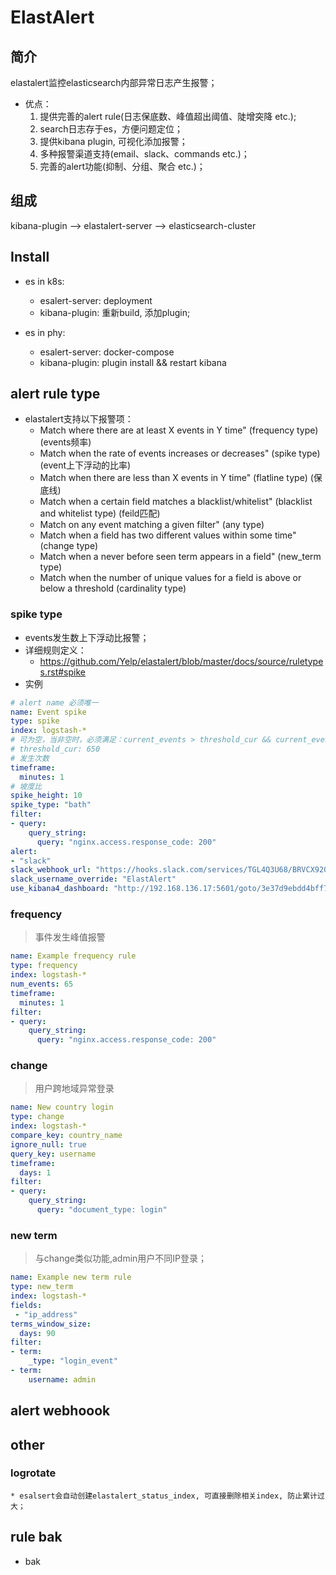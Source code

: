 # ElastAlert
## 简介
elastalert监控elasticsearch内部异常日志产生报警；
* 优点：
    1. 提供完善的alert rule(日志保底数、峰值超出阈值、陡增突降 etc.);
    2. search日志存于es，方便问题定位；
    3. 提供kibana plugin, 可视化添加报警；
    4. 多种报警渠道支持(email、slack、commands etc.)；
    5. 完善的alert功能(抑制、分组、聚合 etc.)；

## 组成
kibana-plugin --> elastalert-server --> elasticsearch-cluster

## Install
* es in k8s:
    * esalert-server: deployment
    * kibana-plugin: 重新build, 添加plugin;

* es in phy:
    * esalert-server: docker-compose
    * kibana-plugin: plugin install && restart kibana
    
## alert rule type
* elastalert支持以下报警项：
    * Match where there are at least X events in Y time" (frequency type) (events频率)
    * Match when the rate of events increases or decreases" (spike type) (event上下浮动的比率)
    * Match when there are less than X events in Y time" (flatline type) (保底线)
    * Match when a certain field matches a blacklist/whitelist" (blacklist and whitelist type) (feild匹配)
    * Match on any event matching a given filter" (any type) 
    * Match when a field has two different values within some time" (change type)
    * Match when a never before seen term appears in a field" (new_term type)
    * Match when the number of unique values for a field is above or below a threshold (cardinality type)


### spike type
* events发生数上下浮动比报警；
* 详细规则定义：
    * https://github.com/Yelp/elastalert/blob/master/docs/source/ruletypes.rst#spike
* 实例

``` yaml
# alert name 必须唯一
name: Event spike
type: spike
index: logstash-*
# 可为空，当非空时，必须满足：current_events > threshold_cur && current_events > (ref window * spike_height)
# threshold_cur: 650
# 发生次数
timeframe:
  minutes: 1
# 坡度比
spike_height: 10
spike_type: "bath"
filter:
- query:
    query_string:
      query: "nginx.access.response_code: 200"
alert:
- "slack"
slack_webhook_url: "https://hooks.slack.com/services/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"
slack_username_override: "ElastAlert"
use_kibana4_dashboard: "http://192.168.136.17:5601/goto/3e37d9ebdd4bff7c438fe82fda0dd57d"
```

### frequency
> 事件发生峰值报警

``` yaml
name: Example frequency rule
type: frequency
index: logstash-*
num_events: 65
timeframe:
  minutes: 1
filter:
- query:
    query_string:
      query: "nginx.access.response_code: 200"
```


### change
> 用户跨地域异常登录

``` yaml
name: New country login
type: change
index: logstash-*
compare_key: country_name
ignore_null: true
query_key: username
timeframe:
  days: 1
filter:
- query:
    query_string:
      query: "document_type: login"
```

### new term
> 与change类似功能,admin用户不同IP登录；

``` yaml
name: Example new term rule
type: new_term
index: logstash-*
fields:
 - "ip_address"
terms_window_size:
  days: 90
filter:
- term:
    _type: "login_event"
- term:
    username: admin
```

## alert webhoook


## other
### logrotate
    * esalsert会自动创建elastalert_status_index, 可直接删除相关index, 防止累计过大；

## rule bak
* bak 
